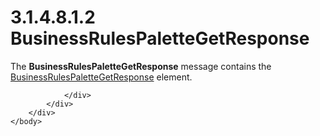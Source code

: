 <html dir="LTR" xmlns:mshelp="http://msdn.microsoft.com/mshelp" xmlns:ddue="http://ddue.schemas.microsoft.com/authoring/2003/5" xmlns:xlink="http://www.w3.org/1999/xlink" xmlns:tool="http://www.microsoft.com/tooltip">
    <head>
        <meta http-equiv="Content-Type" content="text/html; CHARSET=utf-8"></meta>
        <meta name="save" content="history"></meta>
        <title>3.1.4.8.1.2 BusinessRulesPaletteGetResponse</title>
        <xml>
            <mshelp:toctitle title="3.1.4.8.1.2 BusinessRulesPaletteGetResponse"></mshelp:toctitle>
            <mshelp:rltitle title="[MS-SSMDSWS-15]: BusinessRulesPaletteGetResponse"></mshelp:rltitle>
            <mshelp:keyword index="A" term="a640d32f-6807-4198-b447-412ab618dd2d"></mshelp:keyword>
            <mshelp:attr name="DCSext.ContentType" value="open specification"></mshelp:attr>
            <mshelp:attr name="AssetID" value="a640d32f-6807-4198-b447-412ab618dd2d"></mshelp:attr>
            <mshelp:attr name="TopicType" value="kbRef"></mshelp:attr>
            <mshelp:attr name="DCSext.Title" value="[MS-SSMDSWS-15]: BusinessRulesPaletteGetResponse" />
        </xml>
    </head>
    <body>
        <div id="header">
            <h1 class="heading">3.1.4.8.1.2 BusinessRulesPaletteGetResponse</h1>
        </div>
        <div id="mainSection">
            <div id="mainBody">
                <div id="allHistory" class="saveHistory"></div>
                <div id="sectionSection0" class="section" name="collapseableSection">
                    

<p>The <b>BusinessRulesPaletteGetResponse</b> message contains
the <a href="6f25b06b-6bb3-4ee6-82ec-be651df89fa7.md">BusinessRulesPaletteGetResponse</a>
element.</p>


                </div>
            </div>
        </div>
    </body>
</html>